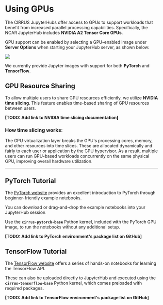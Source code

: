 # Using GPUs

The CIRRUS JupyterHubs offer access to GPUs to support workloads that benefit from increased parallel processing capabilities. Specifically, the NCAR JupyterHub includes **NVIDIA A2 Tensor Core GPUs**.

GPU support can be enabled by selecting a GPU-enabled image under **Server Options** when starting your JupyterHub server, as shown below:

<img src="../../../media/jupyter/gpu-opts.png"/>

We currently provide Jupyter images with support for both **PyTorch** and **TensorFlow**.

## GPU Resource Sharing

To allow multiple users to share GPU resources efficiently, we utilize **NVIDIA time slicing**. This feature enables time-based sharing of GPU resources between users.

**[TODO: Add link to NVIDIA time slicing documentation]**

### How time slicing works:

The GPU virtualization layer breaks the GPU's processing cores, memory, and other resources into time slices. These are allocated dynamically and fairly to each user or application by the GPU hypervisor. As a result, multiple users can run GPU-based workloads concurrently on the same physical GPU, improving overall hardware utilization.

---

## PyTorch Tutorial

The [PyTorch website](https://pytorch.org/tutorials/beginner/basics/intro.html) provides an excellent introduction to PyTorch through beginner-friendly example notebooks.

You can download or drag-and-drop the example notebooks into your JupyterHub session.

Use the **`cirrus-pytorch-base`** Python kernel, included with the PyTorch GPU image, to run the notebooks without any additional setup.

**[TODO: Add link to PyTorch environment's package list on GitHub]**

## TensorFlow Tutorial

The [TensorFlow website](https://www.tensorflow.org/tutorials) offers a series of hands-on notebooks for learning the TensorFlow API.

These can also be uploaded directly to JupyterHub and executed using the **`cirrus-tensorflow-base`** Python kernel, which comes preloaded with required packages.

**[TODO: Add link to TensorFlow environment's package list on GitHub]**